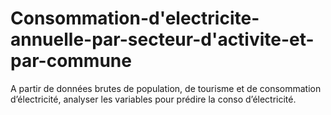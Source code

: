 # Consommation-d'electricite-annuelle-par-secteur-d'activite-et-par-commune
A partir de données brutes de population, de tourisme et de consommation d’électricité, analyser les variables pour prédire la conso d’électricité.
